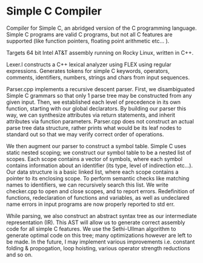 # Simple C Compiler
 
Compiler for Simple C, an abridged version of the C programming language. Simple C programs are valid C programs, but not all C features are supported (like function pointers, floating point arithmetic etc... ).

Targets 64 bit Intel AT&T assembly running on Rocky Linux, written in C++.

Lexer.l constructs a C++ lexical analyzer using FLEX using regular expressions. Generates tokens for simple C keywords, operators, comments, identifiers, numbers, strings and chars from input sequences.

Parser.cpp implements a recursive descent parser. First, we disambiguated Simple C grammars so that only 1 parse tree may be constructed from any given input. Then, we established each level of precedence in its own function, starting with our global declarators. By building our parser this way, we can synthesize attributes via return statements, and inherit attributes via function parameters. Parser.cpp does not construct an actual parse tree data structure, rather prints what would be its leaf nodes to standard out so that we may verify correct order of operations.

We then augment our parser to construct a symbol table. Simple C uses static nested scoping; we construct our symbol table to be a nested list of scopes. Each scope contains a vector of symbols, where each symbol contains information about an identifier (its type, level of indirection etc...). Our data structure is a basic linked list, where each scope contains a pointer to its enclosing scope. To perform semantic checks like matching names to identifiers, we can recursively search this list. We write checker.cpp to open and close scopes, and to report errors. Redefinition of functions, redeclaration of functions and variables, as well as undeclared name errors in input programs are now properly reported to std err.

While parsing, we also construct an abstract syntax tree as our intermediate representation (IR). This AST will allow us to generate correct assembly code for all simple C features. We use the Sethi-Ullman algorithm to generate optimal code on this tree; many optimizations however are left to be made. In the future, I may implement various improvements i.e. constant folding & propogation, loop hoisting, various operator strength reductions and so on. 
